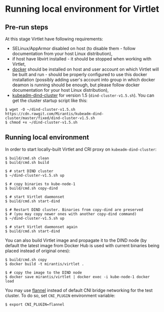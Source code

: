 # Running local environment for Virtlet

## Pre-run steps

At this stage Virtlet have following requirements:

* SELinux/AppArmor disabled on host (to disable them - follow documentation from your host Linux distribution),
* if host have libvirt installed - it should be stopped when working with Virtlet,
* [docker](https://www.docker.com) should be installed on host and user account on which Virtlet will be built and run - should be properly configured to use this docker installation (possibly adding user's account into group in which docker deamon is running should be enough, but please follow docker documentation for your host Linux distribution),
* [kubeadm-dind-cluster](https://github.com/Mirantis/kubeadm-dind-cluster) for version 1.5 (`dind-cluster-v1.5.sh`).
  You can get the cluster startup script like this:
```
$ wget -O ~/dind-cluster-v1.5.sh https://cdn.rawgit.com/Mirantis/kubeadm-dind-cluster/master/fixed/dind-cluster-v1.5.sh
$ chmod +x ~/dind-cluster-v1.5.sh
```

## Running local environment

In order to start locally-built Virtlet and CRI proxy on `kubeadm-dind-cluster`: 
```
$ build/cmd.sh clean
$ build/cmd.sh build

$ # start DIND cluster
$ ~/dind-cluster-v1.5.sh up

$ # copy binaries to kube-node-1
$ build/cmd.sh copy-dind

$ # start Virtlet daemonset
$ build/cmd.sh start-dind

$ # Restart DIND cluster. Binaries from copy-dind are preserved
$ # (you may copy newer ones with another copy-dind command)
$ ~/dind-cluster-v1.5.sh up

$ # start Virtlet daemonset again
$ build/cmd.sh start-dind
```

You can also build Virtlet image and propagate it to the DIND node
(by default the latest image from Docker Hub is used with current
binaries being placed instead of original ones):
```
$ build/cmd.sh copy
$ docker build -t mirantis/virtlet .

$ # copy the image to the DIND node
$ docker save mirantis/virtlet | docker exec -i kube-node-1 docker load
```

You may use [flannel](https://github.com/coreos/flannel) instead of
default CNI bridge networking for the test cluster. To do so,
set `CNI_PLUGIN` environment variable:
```
$ export CNI_PLUGIN=flannel
```
